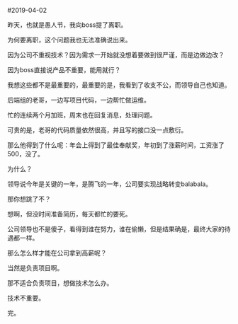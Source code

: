 #2019-04-02

昨天，也就是愚人节，我向boss提了离职。

为何要离职，这个问题我也无法准确说出来。

因为公司不重视技术？因为需求一开始就没想着要做到很严谨，而是边做边改？

因为boss直接说产品不重要，能用就行？

我想这些都不是最重要的，最重要的是，我看到了收支不公，而领导自己也知道。

后端组的老哥，一边写项目代码，一边帮忙做运维。

忙的连续两个月加班，周末也在回复消息，处理问题。

可贵的是，老哥的代码质量依然很高，并且写的接口没一点敷衍。

那么他得到了什么呢：年会上得到了最佳奉献奖，年初到了涨薪时间，工资涨了500，没了。

为什么？

领导说今年是关键的一年，是腾飞的一年，公司要实现战略转变balabala。

那你想跳了不？

想啊，但没时间准备简历，每天都忙的要死。

公司领导也不是傻子，看得到谁在努力，谁在偷懒，但是结果确是，最终大家的待遇都一样。

那么怎么样才能在公司拿到高薪呢？

当然是负责项目啊。

那不适合负责项目，想做技术怎么办。

技术不重要。

完。